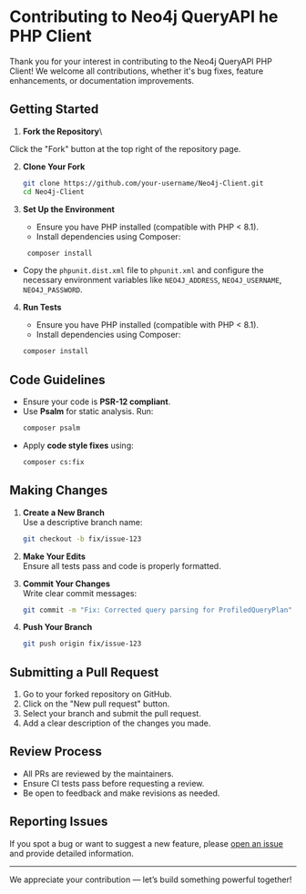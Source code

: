 # Contributing to Neo4j QueryAPI he PHP Client

Thank you for your interest in contributing to the Neo4j QueryAPI PHP Client! We welcome all contributions, whether it's bug fixes, feature enhancements, or documentation improvements.

## Getting Started

1. **Fork the Repository**\
     
    
Click the "Fork" button at the top right of the repository page.

2. **Clone Your Fork**

   ```bash
   git clone https://github.com/your-username/Neo4j-Client.git
   cd Neo4j-Client
   ```

3. **Set Up the Environment**
 


   - Ensure you have PHP installed (compatible with PHP < 8.1).
   - Install dependencies using Composer:

   ```bash
    composer install
   ```

- Copy the `phpunit.dist.xml` file to `phpunit.xml` and configure the necessary environment variables like `NEO4J_ADDRESS`, `NEO4J_USERNAME`, `NEO4J_PASSWORD`.




4. **Run Tests**


   - Ensure you have PHP installed (compatible with PHP < 8.1).
   - Install dependencies using Composer:

   ```bash
   composer install
   ```

## Code Guidelines

- Ensure your code is **PSR-12 compliant**.
- Use **Psalm** for static analysis. Run:
  ```bash
  composer psalm
  ```
- Apply **code style fixes** using:
  ```bash
  composer cs:fix
  ```

## Making Changes

1. **Create a New Branch**\
   Use a descriptive branch name:

   ```bash
   git checkout -b fix/issue-123
   ```

2. **Make Your Edits**\
   Ensure all tests pass and code is properly formatted.

3. **Commit Your Changes**\
   Write clear commit messages:

   ```bash
   git commit -m "Fix: Corrected query parsing for ProfiledQueryPlan"
   ```

4. **Push Your Branch**

   ```bash
   git push origin fix/issue-123
   ```

## Submitting a Pull Request

1. Go to your forked repository on GitHub.
2. Click on the "New pull request" button.
3. Select your branch and submit the pull request.
4. Add a clear description of the changes you made.

## Review Process

- All PRs are reviewed by the maintainers.
- Ensure CI tests pass before requesting a review.
- Be open to feedback and make revisions as needed.

## Reporting Issues

If you spot a bug or want to suggest a new feature, please [open an issue](https://github.com/NagelsIT/Neo4j-Client/issues) and provide detailed information.

---

We appreciate your contribution — let’s build something powerful together!

